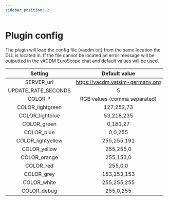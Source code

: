 ```yaml
---
sidebar_position: 2
---
```


# Plugin config

The plugin will load the config file (vacdm.txt) from the same location the DLL is located in. If the file cannot be located an error message will be outputted in the vACDM EuroScope chat and default values will be used.

|       Setting       |          Default value           |
| :-----------------: | :------------------------------: |
|     SERVER_url      | https://vacdm.vatsim-germany.org |
| UPDATE_RATE_SECONDS |                5                 |
|      COLOR\_\*      |   RGB values (comma separated)   |
|  COLOR_lightgreen   |            127,252,73            |
|   COLOR_lightblue   |            53,218,235            |
|     COLOR_green     |             0,181,27             |
|     COLOR_blue      |             0,0,255              |
|  COLOR_lightyellow  |           255,255,191            |
|    COLOR_yellow     |            255,255,0             |
|    COLOR_orange     |            255,153,0             |
|      COLOR_red      |             255,0,0              |
|     COLOR_grey      |           153,153,153            |
|     COLOR_white     |           255,255,255            |
|     COLOR_debug     |            255,0,255             |
